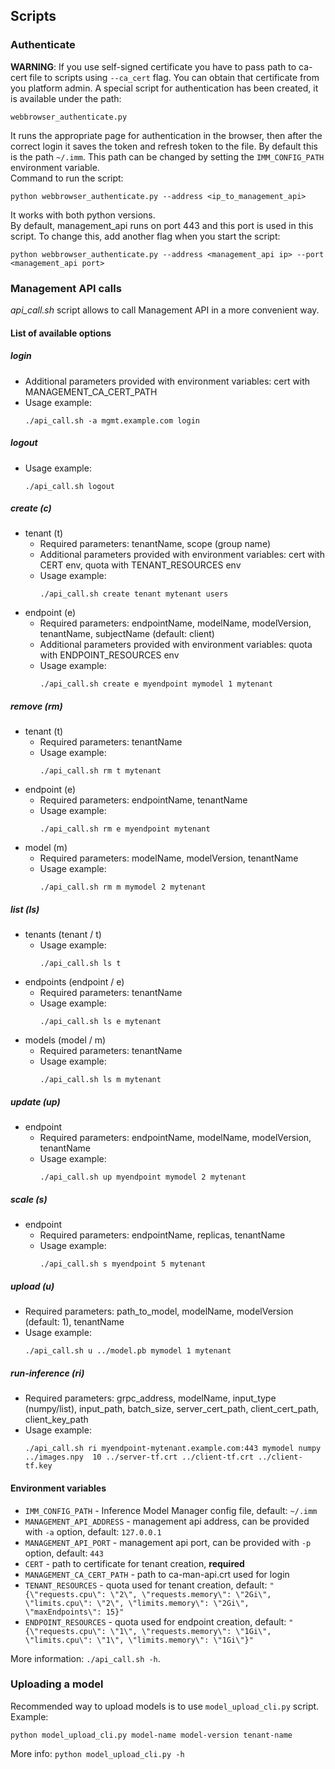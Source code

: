 ## Scripts

### Authenticate
**WARNING**:
If you use self-signed certificate you have to pass path to ca-cert file to scripts using ```--ca_cert``` flag.
You can obtain that certificate from you platform admin.
A special script for authentication has been created, it is available under the path:
```
webbrowser_authenticate.py
```
It runs the appropriate page for authentication in the browser, then after the correct login it saves the token and refresh token to the file.
By default this is the path `~/.imm`.
This path can be changed by setting the `IMM_CONFIG_PATH` environment variable.  
Command to run the script:

```
python webbrowser_authenticate.py --address <ip_to_management_api>
```
It works with both python versions.  
By default, management_api runs on port 443 and this port is used in this script. To change this, add another flag when you start the script:
```
python webbrowser_authenticate.py --address <management_api ip> --port <management_api port>
```

### Management API calls
*api_call.sh* script allows to call Management API in a more convenient way.

#### List of available options
##### login
  - Additional parameters provided with environment variables: cert with MANAGEMENT_CA_CERT_PATH
  - Usage example:
    ```
    ./api_call.sh -a mgmt.example.com login
    ```
##### logout
  - Usage example:
    ```
    ./api_call.sh logout
    ```
##### create (c)
- tenant (t)
  - Required parameters: tenantName, scope (group name)
  - Additional parameters provided with environment variables: cert with CERT env, quota with TENANT_RESOURCES env
  - Usage example:
    ```
    ./api_call.sh create tenant mytenant users
    ```
- endpoint (e)
  - Required parameters: endpointName, modelName, modelVersion, tenantName, subjectName (default: client)
  - Additional parameters provided with environment variables: quota with ENDPOINT_RESOURCES env
  - Usage example:
    ```
    ./api_call.sh create e myendpoint mymodel 1 mytenant 
    ```
##### remove (rm)
- tenant (t)
  - Required parameters: tenantName
  - Usage example:
    ```
    ./api_call.sh rm t mytenant
    ```
- endpoint (e)
  - Required parameters: endpointName, tenantName
  - Usage example:
    ```
    ./api_call.sh rm e myendpoint mytenant
    ```
- model (m)
  - Required parameters: modelName, modelVersion, tenantName
  - Usage example:
    ```
    ./api_call.sh rm m mymodel 2 mytenant
    ```
##### list (ls)
- tenants (tenant / t)
  - Usage example:
    ```
    ./api_call.sh ls t
    ```
- endpoints (endpoint / e)
  - Required parameters: tenantName
  - Usage example:
    ```
    ./api_call.sh ls e mytenant
    ```
- models (model / m)
  - Required parameters: tenantName
  - Usage example:
    ```
    ./api_call.sh ls m mytenant
    ```
##### update (up)
- endpoint
  - Required parameters: endpointName, modelName, modelVersion, tenantName
  - Usage example:
    ```
    ./api_call.sh up myendpoint mymodel 2 mytenant
    ```
##### scale (s)
- endpoint
  - Required parameters: endpointName, replicas, tenantName
  - Usage example:
    ```
    ./api_call.sh s myendpoint 5 mytenant
    ```
##### upload (u)
  - Required parameters: path_to_model, modelName, modelVersion (default: 1), tenantName
  - Usage example:
    ```
    ./api_call.sh u ../model.pb mymodel 1 mytenant 
    ```
##### run-inference (ri)
  - Required parameters: grpc_address, modelName, input_type (numpy/list), input_path, batch_size, server_cert_path, client_cert_path, client_key_path
  - Usage example:
    ```
    ./api_call.sh ri myendpoint-mytenant.example.com:443 mymodel numpy ../images.npy  10 ../server-tf.crt ../client-tf.crt ../client-tf.key
    ```
    
#### Environment variables
- `IMM_CONFIG_PATH` - Inference Model Manager config file, default: `~/.imm`
- `MANAGEMENT_API_ADDRESS` - management api address, can be provided with `-a` option, default: `127.0.0.1`
- `MANAGEMENT_API_PORT` - management api port, can be provided with `-p` option, default: `443`
- `CERT` - path to certificate for tenant creation, **required**
- `MANAGEMENT_CA_CERT_PATH` - path to ca-man-api.crt used for login
- `TENANT_RESOURCES` - quota used for tenant creation, default: `"{\"requests.cpu\": \"2\", \"requests.memory\": \"2Gi\", \"limits.cpu\": \"2\", \"limits.memory\": \"2Gi\", \"maxEndpoints\": 15}"`
- `ENDPOINT_RESOURCES` - quota used for endpoint creation, default: `"{\"requests.cpu\": \"1\", \"requests.memory\": \"1Gi\", \"limits.cpu\": \"1\", \"limits.memory\": \"1Gi\"}"`

More information: `./api_call.sh -h`.

### Uploading a model
Recommended way to upload models is to use `model_upload_cli.py` script.  
Example:
```
python model_upload_cli.py model-name model-version tenant-name
```
More info: `python model_upload_cli.py -h`
